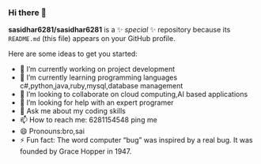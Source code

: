 ### Hi there 👋


**sasidhar6281/sasidhar6281** is a ✨ _special_ ✨ repository because its `README.md` (this file) appears on your GitHub profile.

Here are some ideas to get you started:

- 🔭 I’m currently working on project development
- 🌱 I’m currently learning programming languages c#,python,java,ruby,mysql,database management
- 👯 I’m looking to collaborate on cloud computing,AI based applications
- 🤔 I’m looking for help with an expert programer
- 💬 Ask me about my coding skills
- 📫 How to reach me: 6281154548 ping me
- 😄 Pronouns:bro,sai
- ⚡ Fun fact: The word computer “bug” was inspired by a real bug. It was founded by Grace Hopper in 1947.


